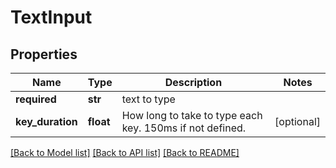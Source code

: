 # TextInput



## Properties
Name | Type | Description | Notes
------------ | ------------- | ------------- | -------------
**required** | **str** | text to type | 
**key_duration** | **float** | How long to take to type each key.  150ms if not defined. | [optional] 

[[Back to Model list]](../README.md#documentation-for-models) [[Back to API list]](../README.md#documentation-for-api-endpoints) [[Back to README]](../README.md)


